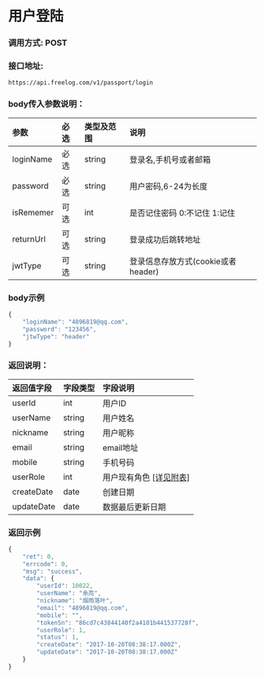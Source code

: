 # 用户登陆


### 调用方式: POST

### 接口地址:

```
https://api.freelog.com/v1/passport/login
```

### body传入参数说明：

| 参数 | 必选 | 类型及范围 | 说明 |
| :--- | :--- | :--- | :--- |
|loginName|必选|string|登录名,手机号或者邮箱|
|password|必选|string|用户密码,6-24为长度|
|isRememer|可选|int|是否记住密码 0:不记住 1:记住|
|returnUrl|可选|string|登录成功后跳转地址|
|jwtType|可选|string|登录信息存放方式(cookie或者header)|


### body示例

```js
{
    "loginName": "4896819@qq.com",
    "password": "123456",
    "jtwType": "header"
}
```

### 返回说明：

| 返回值字段 | 字段类型 | 字段说明 |
| :--- | :--- | :--- |
| userId | int | 用户ID |
| userName | string | 用户姓名 |
| nickname | string | 用户昵称 |
| email | string | email地址 |
| mobile | string | 手机号码 |
| userRole | int | 用户现有角色 [[详见附表]][用户角色] |
| createDate | date | 创建日期 |
| updateDate | date | 数据最后更新日期 |



### 返回示例

```js
{
    "ret": 0,
    "errcode": 0,
    "msg": "success",
    "data": {
        "userId": 10022,
        "userName": "余亮",
        "nickname": "烟雨落叶",
        "email": "4896819@qq.com",
        "mobile": "",
        "tokenSn": "86cd7c43844140f2a4101b441537728f",
        "userRole": 1,
        "status": 1,
        "createDate": "2017-10-20T08:38:17.000Z",
        "updateDate": "2017-10-20T08:38:17.000Z"
    }
}
```

[用户角色]: /附表/用户角色.html "用户角色"

